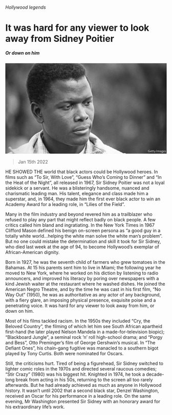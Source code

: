 ###### Hollywood legends

# It was hard for any viewer to look away from Sidney Poitier 

##### Or down on him 

![image](images/20220115_bkp001.jpg) 

> Jan 15th 2022 

HE SHOWED THE world that black actors could be Hollywood heroes. In films such as “To Sir, With Love”, “Guess Who’s Coming to Dinner” and “In the Heat of the Night”, all released in 1967, Sir Sidney Poitier was not a loyal sidekick or a servant. He was a blisteringly handsome, nuanced and charismatic leading man. His talent, elegance and class made him a superstar, and, in 1964, they made him the first ever black actor to win an Academy Award for a leading role, in “Lilies of the Field”.

Many in the film industry and beyond revered him as a trailblazer who refused to play any part that might reflect badly on black people. A few critics called him bland and ingratiating. In the New York Times in 1967 Clifford Mason defined his benign on-screen persona as “a good guy in a totally white world…helping the white man solve the white man’s problem”. But no one could mistake the determination and skill it took for Sir Sidney, who died last week at the age of 94, to become Hollywood’s exemplar of African-American dignity.


Born in 1927, he was the seventh child of farmers who grew tomatoes in the Bahamas. At 15 his parents sent him to live in Miami; the following year he moved to New York, where he worked on his diction by listening to radio announcers, and improved his literacy by poring over newspapers with a kind Jewish waiter at the restaurant where he washed dishes. He joined the American Negro Theatre, and by the time he was cast in his first film, “No Way Out” (1950), he was as authoritative as any actor of any background, with a fiery glare, an imposing physical presence, exquisite poise and a penetrating voice. It was hard for any viewer to look away from him, or down on him.

Most of his films tackled racism. In the 1950s they included “Cry, the Beloved Country”, the filming of which let him see South African apartheid first-hand (he later played Nelson Mandela in a made-for-television biopic); “Blackboard Jungle”, a seminal rock ’n’ roll high-school drama; and “Porgy and Bess”, Otto Preminger’s film of George Gershwin’s musical. In “The Defiant Ones”, his chain-gang fugitive was manacled to a southern bigot played by Tony Curtis. Both were nominated for Oscars.

Still, the criticisms hurt. Tired of being a figurehead, Sir Sidney switched to lighter comic roles in the 1970s and directed several raucous comedies; “Stir Crazy” (1980) was his biggest hit. Knighted in 1974, he took a decade-long break from acting in his 50s, returning to the screen all too rarely afterwards. But he had already achieved as much as anyone in Hollywood history. It wasn’t until 2002 that a second black star, Denzel Washington, received an Oscar for his performance in a leading role. On the same evening, Mr Washington presented Sir Sidney with an honorary award for his extraordinary life’s work.

